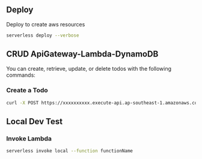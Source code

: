 ## Deploy

Deploy to create aws resources

```bash
serverless deploy --verbose
```

## CRUD ApiGateway-Lambda-DynamoDB

You can create, retrieve, update, or delete todos with the following commands:

### Create a Todo

```bash
curl -X POST https://xxxxxxxxxx.execute-api.ap-southeast-1.amazonaws.com/todos --data '{ "text": "Learn Serverless" }'
```

## Local Dev Test

### Invoke Lambda

```bash
serverless invoke local --function functionName
```
